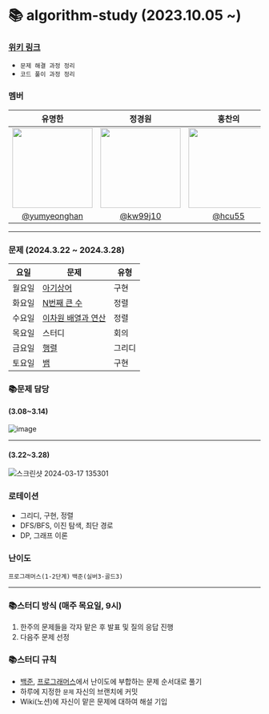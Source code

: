 # 📚 algorithm-study (2023.10.05 ~)

### [위키 링크](https://github.com/k-algorithm-study/algorithm-study/wiki)
- `문제 해결 과정 정리`
- `코드 풀이 과정 정리`

### 멤버
|      유명한       |          정경원         |       홍찬의         |                                                                                                               
| :------------------------------------------------------------------------------: | :---------------------------------------------------------------------------------------------------------------------------------------------------: | :---------------------------------------------------------------------------------------------------------------------------------------------------------------------------------------------------: |
|   <img width="160px" src="https://avatars.githubusercontent.com/u/75025163?v=4.png" />    |            <img width="160px" src="https://avatars.githubusercontent.com/u/103038606?v=4.png" />              |                   <img width="160px" src="https://avatars.githubusercontent.com/u/75023467?v=4.png"/>   |
|   [@yumyeonghan](https://github.com/yumyeonghan)   |  [@kw99j10](https://github.com/kw99j10 )    | [@hcu55](https://github.com/hcu55)  |

<hr>


### 문제 (2024.3.22 ~ 2024.3.28) 
| 요일   | 문제                                                                                                                                                           | 유형|
|--------|--------------------------------------------------------------------------------------------------------------------------------------------------------------|----|
| 월요일 | [아기상어](https://www.acmicpc.net/problem/16236)             | 구현 |
| 화요일 | [N번째 큰 수](https://www.acmicpc.net/problem/2075)             | 정렬 |
| 수요일 | [이차원 배열과 연산](https://www.acmicpc.net/problem/17140)              | 정렬 |
| 목요일 | 스터디                                                    | 회의    |
| 금요일 | [행렬](https://www.acmicpc.net/problem/1080)      | 그리디 |
| 토요일 | [뱀](https://www.acmicpc.net/problem/3190)          | 구현 |



### 📚문제 담당

#### (3.08~3.14)

![image](https://github.com/k-algorithm-study/algorithm-study/assets/75023467/2c9a07f0-4a09-4f2c-ae00-b7923706a7bc)

<hr>

#### (3.22~3.28)

![스크린샷 2024-03-17 135301](https://github.com/k-algorithm-study/algorithm-study/assets/103038606/6f1d9f3d-b9ea-4a52-84eb-2c16be7fd402)


### 로테이션
- 그리디, 구현, 정렬
- DFS/BFS, 이진 탐색, 최단 경로
- DP, 그래프 이론


### 난이도
`프로그래머스(1-2단계)`
`백준(실버3-골드3)`

<hr>

### 📚스터디 방식 (매주 목요일, 9시)
1. 한주의 문제들을 각자 맡은 후 발표 및 질의 응답 진행
2. 다음주 문제 선정 

### 📚스터디 규칙
- [백준](https://www.acmicpc.net/problem/tags), [프로그래머스](https://school.programmers.co.kr/learn/challenges?order=recent&page=1&levels=2)에서 난이도에 부합하는 문제 순서대로 풀기
- 하루에 지정한 `문제` 자신의 브랜치에 커밋
- Wiki(노션)에 자신이 맡은 문제에 대하여 해설 기입
